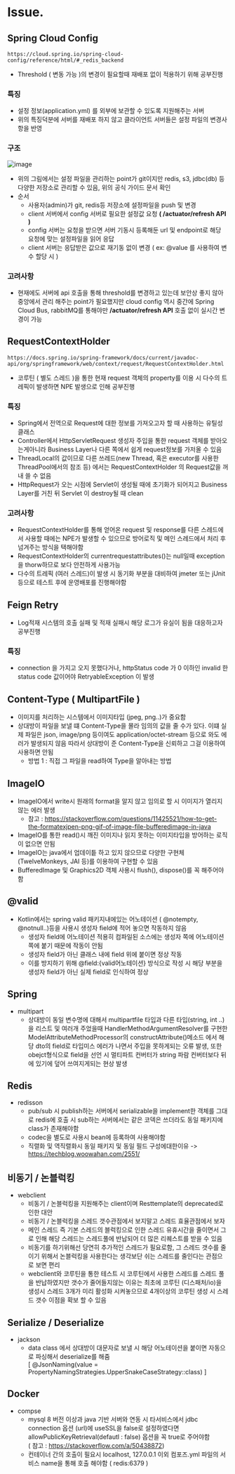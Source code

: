 
# Issue. 
  ## Spring Cloud Config
    https://cloud.spring.io/spring-cloud-config/reference/html/#_redis_backend
   * Threshold ( 변동 가능 )의 변경이 필요할때 재배포 없이 적용하기 위해 공부진행
   ### 특징
   *  설정 정보(application.yml) 를 외부에 보관할 수 있도록 지원해주는 서버
   *  위의 특징덕분에 서버를 재배포 하지 않고 클라이언트 서버들은 설정 파일의 변경사항을 반영
   ### 구조
   ![image](https://user-images.githubusercontent.com/33863965/174000923-51863060-071d-4ba0-892c-5f02292e4bf9.png)
   * 위의 그림에서는 설정 파일을 관리하는 point가 git이지만 redis, s3, jdbc(db) 등 다양한 저장소로 관리할 수 있음, 위의 공식 가이드 문서 확인
   * 순서
      + 사용자(admin)가 git, redis등 저장소에 설정파일을 push 및 변경
      + client 서버에서 config 서버로 필요한 설정값 요청 **( /actuator/refresh API )**
      + config 서버는 요청을 받으면 서버 기동시 등록해둔 url 및 endpoint로 해당 요청에 맞는 설정파일을 읽어 응답
      + client 서버는 응답받은 값으로 재기동 없이 변경 ( ex: @value 를 사용하여 변수 할당 시 )
    
   ### 고려사항
   * 현재에도 서버에 api 호출을 통해 threshold를 변경하고 있는데 보안상 좋지 않아 중앙에서 관리 해주는 point가 필요했지만 cloud config 역시 중간에 Spring Cloud Bus, rabbitMQ를 통해야만 **/actuator/refresh API** 호출 없이 실시간 변경이 가능

  ## RequestContextHolder
    https://docs.spring.io/spring-framework/docs/current/javadoc-api/org/springframework/web/context/request/RequestContextHolder.html
   * 코루틴 ( 별도 스레드 )을 통한 현재 request 객체의 property를 이용 시 다수의 트레픽이 발생하면 NPE 발생으로 인해 공부진행
   ### 특징
   *  Spring에서 전역으로 Request에 대한 정보를 가져오고자 할 때 사용하는 유틸성 클래스
   *  Controller에서 HttpServletRequest 생성자 주입을 통한 request 객체를 받아오는게아니라 Business Layer나 다른 쪽에서 쉽게 request정보를 가저올 수 있음
   *  ThreadLocal의 값이므로 다른 쓰레드(new Thread, 혹은 executor를 사용한 ThreadPool에서의 참조 등) 에서는 RequestContextHolder 의 Request값을 꺼내 쓸 수 없음
   *  HttpRequest가 오는 시점에 Servlet이 생성될 때에 초기화가 되어지고 Business Layer를 거친 뒤 Servlet 이 destroy될 때 clean 
   
   ### 고려사항
   *  RequestContextHolder를 통해 얻어온 request 및 response를 다른 스레드에서 사용할 때에는 NPE가 발생할 수 있으므로 방어로직 및 메인 스레드에서 처리 후 넘겨주는 방식을 택해야함
   *  RequestContextHolder의 currentrequestattributes()는 null일때 exception을 thorw하므로 보다 안전하게 사용가능
   *  다수의 트레픽 (여러 스레드)이 발생 시 동기화 부분을 대비하여 jmeter 또는 jUnit 등으로 테스트 후에 운영배포를 진행해야함
  
  ## Feign Retry
   * Log적재 시스템의 호출 실패 및 적재 실패시 해당 로그가 유실이 됨을 대응하고자 공부진행
   ### 특징
   *  connection 을 가지고 오지 못했다거나, httpStatus code 가 0 이하인 invalid 한 status code 값이어야 RetryableException 이 발생
  
  ## Content-Type ( MultipartFile )
   * 이미지를 처리하는 시스템에서 이미지타입 (jpeg, png..)가 중요함
   * 상대방이 파일을 보낼 떄 Content-Type을 몰라 임의의 값을 줄 수가 있다. 이떄 실제 파일은 json, image/png 등이여도 application/octet-stream 등으로 와도 에러가 발생되지 않음
     따라서 상대방이 준 Content-Type을 신뢰하고 그걸 이용하여 사용하면 안됨
      + 방법 1 : 직접 그 파일을 read하여 Type을 알아내는 방법
  
  ## ImageIO
   * ImageIO에서 write시 원래의 format을 알지 않고 임의로 할 시 이미지가 열리지 않는 에러 발생
      + 참고 : https://stackoverflow.com/questions/11425521/how-to-get-the-formatexjpen-png-gif-of-image-file-bufferedimage-in-java
   * ImageIO를 통한 read()시 깨진 이미지나 읽지 못하는 이미지타입을 방어하는 로직이 없으면 안됨
   * ImageIO는 java에서 업데이틑 하고 있지 않으므로 다양한 구현체(TwelveMonkeys, JAI 등)를 이용하여 구현할 수 있음
   * BufferedImage 및 Graphics2D 객체 사용시 flush(), dispose()를 꼭 해주어야함 

  ## @valid
   * Kotlin에서는 spring valid 패키지내에있는 어노테이션 ( @notempty, @notnull..)등을 사용시 생성자 field에 적어 놓으면 작동하지 않음
      + 생성자 field에 어노테이션 적용히 컴파일된 소스에는 생성자 쪽에 어노테이션 쪽에 붙기 때문에 작동이 안됨
      + 생성자 field가 아닌 클래스 내에 field 위에 붙이면 정상 작동
      + 이를 방지하기 위해 @field:{valid어노테이션} 방식으로 작성 시 해당 부분을 생성자 field가 아닌 실제 field로 인식하여 정상 

  ## Spring
   * multipart
      + 상대방이 동일 변수명에 대해서 multipartfile 타입과 다른 타입(string, int ..)을 리스트 및 여러개 주었을때 HandlerMethodArgumentResolver를 구현한 ModelAttributeMethodProcessor의 constructAttribute()메소드 에서 해당 dto의 field로 타입미스 에러가 나면서 주입을 못하게되는 오류 발생, 또한 obejct형식으로 field을 선언 시 멀티파트 컨버터가 string 파람 컨버터보다 뒤에 있기에 덮어 쓰여지게되는 현상 발생

  ## Redis
   * redisson
      + pub/sub 시 publish하는 서버에서 serializable을 implement한 객체를 그대로 redis에 호출 시 sub하는 서버에서는 같은 코덱은 쓰더라도 동일 패키지에 class가 존재해야함
      + codec을 별도로 사용시 bean에 등록하여 사용해야함
      + 직렬화 및 역직렬화시 동일 패키지 및 동일 필드 구성에대한이유 -> https://techblog.woowahan.com/2551/
  
  ## 비동기 / 논블럭킹
   * webclient
      + 비동기 / 논블럭킹을 지원해주는 client이며 Resttemplate의 deprecated로 인한 대안
      + 비동기 / 논블럭킹을 스레드 갯수관점에서 보지말고 스레드 효율관점에서 보자
      + 메인 스레드 즉 기본 스레드의 블럭킹으로 인한 스레드 유휴시간을 줄이면서 그로 인해 해당 스레드는 스레드풀에 반납되어 더 많은 리퀘스트를 받을 수 있음
      + 비동기를 하기위해선 당연히 추가적인 스레드가 필요로함, 그 스레드 갯수를 줄이기 위해서 논블럭킹을 사용한다는 생각보단 쉬는 스레드를 줄인다는 관점으로 보면 편리
      + webclient와 코루틴을 통한 테스트 시 코루틴에서 사용한 스레드를 스레드 풀을 반납하였지만 갯수가 줄어들지않는 이유는 최초에 코루틴 (디스패처/io)을 생성시 스레드 3개가 미리 활성화 시켜놓으므로 4개이상의 코루틴 생성 시 스레드 갯수 이점을 확보 할 수 있음

  ## Serialize / Deserialize
   * jackson
      + data class 에서 상대방이 대문자로 보낼 시 해당 어노테이션을 붙이면 자동으로 파싱해서 deserialize를 해줌  
        [ @JsonNaming(value = PropertyNamingStrategies.UpperSnakeCaseStrategy::class) ]
        
  ## Docker
  * compse
      + mysql 8 버전 이상과 java 기반 서버와 연동 시 타서비스에서 jdbc connection 옵션 (url)에 useSSL을 false로 설정하였다면 allowPublicKeyRetrieval(defautl : false) 옵션을 꼭 true로 주어야함  
      ( 참고 : https://stackoverflow.com/a/50438872)  
     + 컨테이너 간의 호출이 필요시 localhost, 127.0.0.1 이외 컴포즈.yml 파일의 서비스 name을 통해 호출 해야함 ( redis:6379 )
